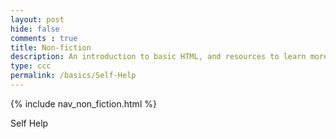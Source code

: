 ```yaml
---
layout: post
hide: false
comments : true
title: Non-fiction
description: An introduction to basic HTML, and resources to learn more.
type: ccc
permalink: /basics/Self-Help
---
```

{% include nav_non_fiction.html %}

Self Help